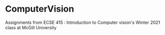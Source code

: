 # ComputerVision

Assignments from ECSE 415 : Introduction to Computer vision's Winter 2021 class at McGill University 
